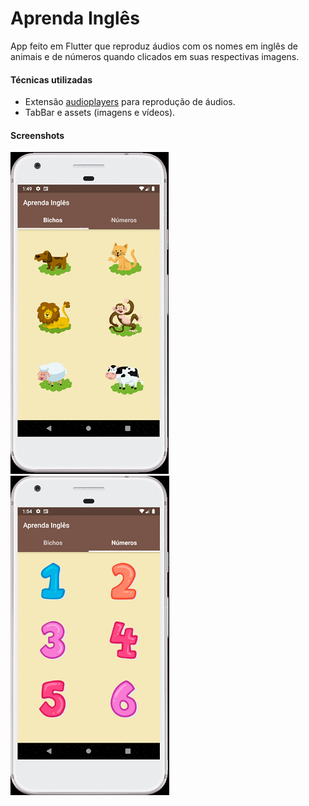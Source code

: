 # Aprenda Inglês

App feito em Flutter que reproduz áudios com os nomes em inglês de animais e de números quando clicados em suas respectivas imagens.



#### Técnicas utilizadas

- Extensão [audioplayers](https://pub.dev/packages/audioplayers) para reprodução de áudios.
- TabBar e assets (imagens e vídeos).



#### Screenshots

![01](screenshots/01.png)![screenshot02](screenshots/02.png)


